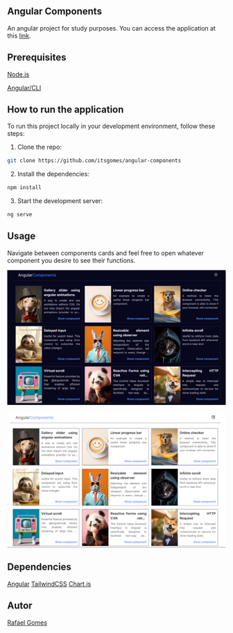 ## Angular Components
An angular project for study purposes. You can access the application at this [link](angular-components-lilac.vercel.app).


## Prerequisites
[Node.js](https://nodejs.org/)

[Angular/CLI](https://www.npmjs.com/package/@angular/cli)


## How to run the application
To run this project locally in your development environment, follow these steps:

1. Clone the repo:
  ```bash
  git clone https://github.com/itsgomes/angular-components
  ```

2. Install the dependencies:
  ```bash
  npm install
  ```
    
3. Start the development server:
  ```bash
  ng serve
  ```


## Usage

Navigate between components cards and feel free to open whatever component you desire to see their functions.

![Project image with dark mode](/src/assets/images/readme.png)

![Project image with light mode](/src/assets/images/readme2.png)


## Dependencies

[Angular](https://angular.dev/)
[TailwindCSS](https://tailwindcss.com/docs)
[Chart.js](https://www.chartjs.org/)


## Autor
[Rafael Gomes](https://www.linkedin.com/in/rafael-gomes-21493a119/)